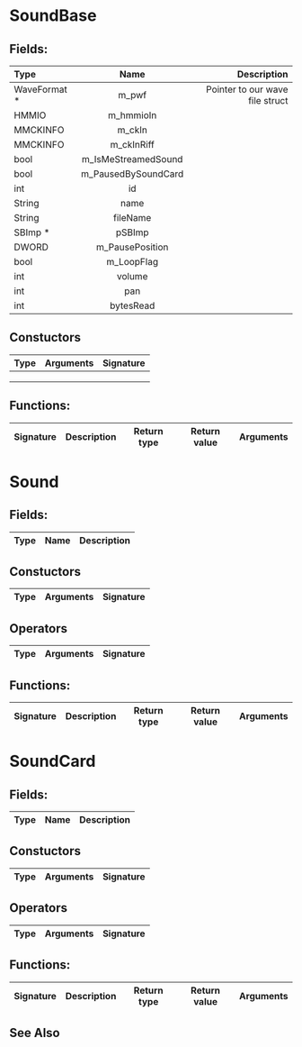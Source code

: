 # SoundBase


## Fields:
| Type    | Name      | Description |
| :------------- | :----------: | -----------: |
| WaveFormat * | m_pwf | Pointer to our wave file struct |
| HMMIO | m_hmmioIn | |
| MMCKINFO | m_ckIn | |
| MMCKINFO | m_ckInRiff | |
| bool | m_IsMeStreamedSound | |
| bool | m_PausedBySoundCard | |
| int | id | |
| String | name | |
| String | fileName | |
| SBImp * | pSBImp | |
| DWORD | m_PausePosition | |
| bool | m_LoopFlag | |
| int | volume | |
| int | pan | |
| int | bytesRead | |


## Constuctors
| Type | Arguments | Signature |
| :--- | :-------: | --------: |
|  | | |
|  | | |
|  | | |

## Functions:
| Signature | Description | Return type | Return value | Arguments | 
| :-------- | :---------: | :----------: | :-------: | ----------: |


# Sound


## Fields:
| Type    | Name      | Description |
| :------------- | :----------: | -----------: |


## Constuctors
| Type | Arguments | Signature |
| :--- | :-------: | --------: |


## Operators
| Type | Arguments | Signature |
| :--- | :-------: | --------: |

## Functions:
| Signature | Description | Return type | Return value | Arguments | 
| :-------- | :---------: | :----------: | :-------: | ----------: |


# SoundCard


## Fields:
| Type    | Name      | Description |
| :------------- | :----------: | -----------: |


## Constuctors
| Type | Arguments | Signature |
| :--- | :-------: | --------: |


## Operators
| Type | Arguments | Signature |
| :--- | :-------: | --------: |

## Functions:
| Signature | Description | Return type | Return value | Arguments | 
| :-------- | :---------: | :----------: | :-------: | ----------: |

## See Also
